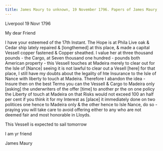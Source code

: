 ```yaml
---
title: James Maury to unknown, 19 November 1796. Papers of James Maury, 1769-1917, Accession #3888 and #3888-a, Special Collections, University of Virginia Library, Charlottesville, Va.
---
```


Liverpool 19 Novr 1796

My dear Friend

I have your esteemed of the 17th Instant. The Hope is at Phila Live oak & Cedar ship lately repaired & [longthemed] at this place, & made a capital Vessell copper fastened & Copper sheathed. I value her at three thousand pounds - the Cargo, at Seven thousand one hundred - pounds both American property - this Vessell touches at Madeira merely to clear out for the Isle of [Nance] seeing it is not lawful to clear out a Vesell [here] for that place, I still have my doubts about the legality of hte Insurance to the Isle of Nance with liberty to touch at Madeira. Therefore I abandon the idea - Insure then on the best Terms you can the Vessell & Cargo to Madeira only [asking] the underwriters of the offer [time] to another pr the on one policy the Liberty of touch at Madeira on that Risks would not exceed 100 an half per cent if you think it for my Interest as [place] it immediately done on two politices one hence to Madeira only & the other hence to Isle Nance, do so - praying you will take care to avoid offering either to any who are not deemed fair and most honorable in Lloyds.

This Vessell is expected to sail tomorrow

I am yr friend

James Maury